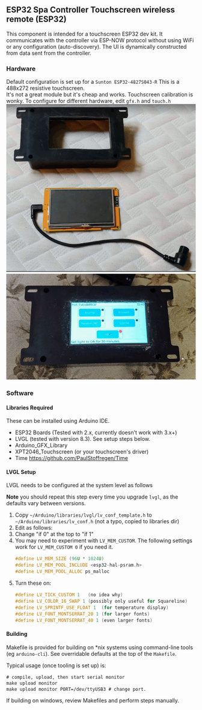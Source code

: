 ESP32 Spa Controller Touchscreen wireless remote (ESP32)
----

This component is intended for a touchscreen ESP32 dev kit. 
It communicates with the controller via ESP-NOW protocol without 
    using WiFi or any configuration (auto-discovery).
    The UI is dynamically constructed from data sent from the controller.


### Hardware
Default configuration is set up for a `Sunton ESP32-4827S043-R` 
This is a 488x272 resistive touchscreen.  
It's not a great module but it's cheap and works.  Touchscreen calibration is wonky.
To configure for different hardware, edit `gfx.h` and `touch.h`
![display-casing.png](readme%2Fdisplay-casing.png)
![display-on.png](readme%2Fdisplay-on.png)
### Software

#### Libraries Required

These can be installed using Arduino IDE.

* ESP32 Boards (Tested with 2.x, currently doesn't work with 3.x+)
* LVGL (tested with version 8.3).  See setup steps below.
* Arduino_GFX_Library
* XPT2046_Touchscreen (or your touchscreen's driver)
* Time https://github.com/PaulStoffregen/Time


#### LVGL Setup

LVGL needs to be configured at the system level as follows

**Note** you should repeat this step every time you upgrade `lvgl`, as the defaults vary between versions.

1. Copy `~/Arduino/libraries/lvgl/lv_conf_template.h` to `~/Arduino/libraries/lv_conf.h` (not a typo, copied to libraries dir)
2. Edit as follows:
3. Change "if 0" at the top to "if 1"
4. You may need to experiment with `LV_MEM_CUSTOM`.  The following settings work for `LV_MEM_CUSTOM 0` if you need it.
   ```c++
   #define LV_MEM_SIZE (96U * 1024U)
   #define LV_MEM_POOL_INCLUDE <esp32-hal-psram.h>
   #define LV_MEM_POOL_ALLOC ps_malloc
   ```
5. Turn these on:
    ```c++
   #define LV_TICK_CUSTOM 1   (no idea why)
   #define LV_COLOR_16_SWAP 1 (possibly only useful for Squareline)
   #define LV_SPRINTF_USE_FLOAT 1  (for temperature display)
   #define LV_FONT_MONTSERRAT_20 1 (for larger fonts)
   #define LV_FONT_MONTSERRAT_40 1 (even larger fonts)
   ```

#### Building
Makefile is provided for building on *nix systems using command-line tools (eg `arduino-cli`).
See overridable defaults at the top of the `Makefile`.

Typical usage (once tooling is set up) is:
```shell
# compile, upload, then start serial monitor
make upload monitor
make upload monitor PORT=/dev/ttyUSB3 # change port.  
```
If building on windows, review Makefiles and perform steps manually.